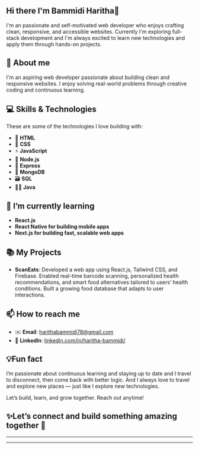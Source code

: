 ## Hi there I'm Bammidi Haritha👋
I'm an passionate and self-motivated web developer who enjoys crafting clean, responsive, and accessible websites. Currently I'm exploring full-stack development and I'm always excited to learn new technologies and apply them through hands-on projects.

## 🚀 About me
I'm an aspiring web developer passionate about building clean and responsive websites.
I enjoy solving real-world problems through creative coding and continuous learning.


## 💻 Skills & Technologies
These are some of the technologies I love building with:

- 📝 **HTML**
- 🎨 **CSS**
- ⚡ **JavaScript**
- 🌱 **Node.js**
- 🚀 **Express**
- 🍃 **MongoDB**
- 🗃️ **SQL**
- 🧑‍💻 **Java**

##  🌱 I’m currently learning

- **React.js**
- **React Native for building mobile apps**
- **Next.js for building fast, scalable web apps**

## 📚 My Projects

-  **ScanEats**: Developed a web app using React.js, Tailwind CSS, and Firebase. Enabled real-time barcode scanning, personalized health recommendations, and smart food alternatives tailored to users’ health conditions. Built a growing food database that adapts to user interactions.

## 📫 How to reach me

- ✉️ **Email**: [harithabammidi78@gmail.com](mailto:harithabammidi78@gmail.com)  
- 🔗 **LinkedIn**: [linkedin.com/in/haritha-bammidi/](https://www.linkedin.com/in/haritha-bammidi/)

## 💡Fun fact

I’m passionate about continuous learning and staying up to date and I travel to disconnect, then come back with better logic. And I always love to travel and explore new places — just like I explore new technologies.

 Let’s build, learn, and grow together. Reach out anytime!



## ✨Let’s connect and build something amazing together 🤗
---

---



<!--
**Haritha790/Haritha790** is a ✨ _special_ ✨ repository because its `README.md` (this file) appears on your GitHub profile.

Here are some ideas to get you started:

- 🔭 I’m currently working on ...
- 🌱 I’m currently learning ...
- 👯 I’m looking to collaborate on ...
- 🤔 I’m looking for help with ...
- 💬 Ask me about ...
- 📫 How to reach me: ...
- 😄 Pronouns: ...
- ⚡ Fun fact: ...
-->
